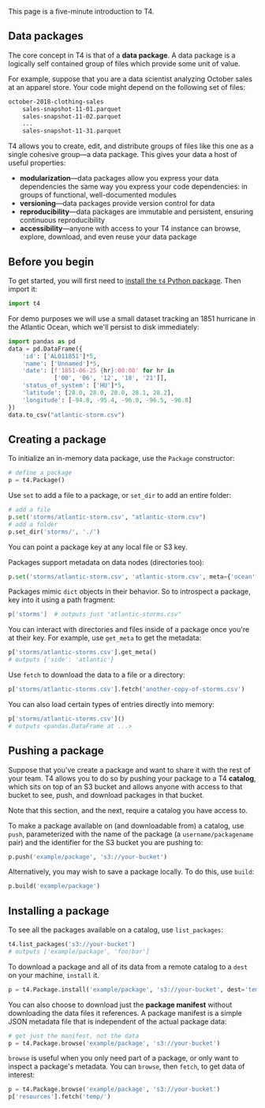 This page is a five-minute introduction to T4.

## Data packages
The core concept in T4 is that of a **data package**. A data package is a logically self contained group of files which provide some unit of value.

For example, suppose that you are a data scientist analyzing October sales at an apparel store. Your code might depend on the following set of files:

```bash
october-2018-clothing-sales
    sales-snapshot-11-01.parquet
    sales-snapshot-11-02.parquet
    ...
    sales-snapshot-11-31.parquet    
```

T4 allows you to create, edit, and distribute groups of files like this one as a single cohesive group&mdash;a data package. This gives your data a host of useful properties:

* **modularization**&mdash;data packages allow you express your data dependencies the same way you express your code dependencies: in groups of functional, well-documented modules
* **versioning**&mdash;data packages provide version control for data
* **reproducibility**&mdash;data packages are immutable and persistent, ensuring continuous reproducibility
* **accessibility**&mdash;anyone with access to your T4 instance can browse, explore, download, and even reuse your data package


## Before you begin
To get started, you will first need to [install the `t4` Python package](./Installation.md). Then import it:


```python
import t4
```

For demo purposes we will use a small dataset tracking an 1851 hurricane in the Atlantic Ocean, which we'll persist to disk immediately:

```python
import pandas as pd
data = pd.DataFrame({
    'id': ['AL011851']*5,
    'name': ['Unnamed']*5,
    'date': [f'1851-06-25 {hr}:00:00' for hr in 
             ['00', '06', '12', '18', '21']],
    'status_of_system': ['HU']*5,
    'latitude': [28.0, 28.0, 28.0, 28.1, 28.2],
    'longitude': [-94.8, -95.4, -96.0, -96.5, -96.8]
})
data.to_csv("atlantic-storm.csv")
```


## Creating a package

To initialize an in-memory data package, use the `Package` constructor:

```python
# define a package
p = t4.Package()
```

Use `set` to add a file to a package, or `set_dir` to add an entire folder:

```python
# add a file
p.set('storms/atlantic-storm.csv', "atlantic-storm.csv")
# add a folder
p.set_dir('storms/', './')
```

You can point a package key at any local file or S3 key.

Packages support metadata on data nodes (directories too):


```python
p.set('storms/atlantic-storm.csv', 'atlantic-storm.csv', meta={'ocean':'atlantic'})
```

Packages mimic `dict` objects in their behavior. So to introspect a package, key into it using a path fragment:

```bash
p['storms']  # outputs just "atlantic-storms.csv"
```


You can interact with directories and files inside of a package once you're at their key. For example, use `get_meta` to get the metadata:


```python
p['storms/atlantic-storms.csv'].get_meta()
# outputs {'side': 'atlantic'}
```


Use `fetch` to download the data to a file or a directory:


```python
p['storms/atlantic-storms.csv'].fetch('another-copy-of-storms.csv')
```


You can also load certain types of entries directly into memory:


```python
p['storms/atlantic-storms.csv']()
# outputs <pandas.DataFrame at ...>
```

## Pushing a package

Suppose that you've create a package and want to share it with the rest of your team. T4 allows you to do so by pushing your package to a T4 **catalog**, which sits on top of an S3 bucket and allows anyone with access to that bucket to see, push, and download packages in that bucket.

Note that this section, and the next, require a catalog you have access to.

To make a package available on (and downloadable from) a catalog, use `push`, parameterized with the name of the package (a `username/packagename` pair) and the identifier for the S3 bucket you are pushing to:


```python
p.push('example/package', 's3://your-bucket')
```

Alternatively, you may wish to save a package locally. To do this, use `build`:

```python
p.build('example/package')
```


## Installing a package
To see all the packages available on a catalog, use `list_packages`:

```python
t4.list_packages('s3://your-bucket')
# outputs ['example/package', 'foo/bar']
```

To download a package and all of its data from a remote catalog to a `dest` on your machine, `install` it.

```python
p = t4.Package.install('example/package', 's3://your-bucket', dest='temp_folder/')
```

You can also choose to download just the  **package manifest** without downloading the data files it references. A package manifest is a simple JSON metadata file that is independent of the actual package data:

```python
# get just the manifest, not the data
p = t4.Package.browse('example/package', 's3://your-bucket')
```

`browse` is useful when you only need part of a package, or only want to inspect a package's metadata. You can `browse`, then `fetch`, to get data of interest:

```python
p = t4.Package.browse('example/package', 's3://your-bucket')
p['resources'].fetch('temp/')
```